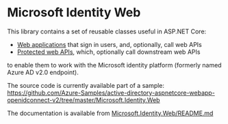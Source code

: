 # Microsoft Identity Web

This library contains a set of reusable classes useful in ASP.NET Core:

- [Web applications](#web-apps) that sign in users, and, optionally, call web APIs
- [Protected web APIs](#web-apis), which, optionally call downstream web APIs

to enable them to work with the Microsoft identity platform (formerly named Azure AD v2.0 endpoint).

The source code is currently available part of a sample: https://github.com/Azure-Samples/active-directory-aspnetcore-webapp-openidconnect-v2/tree/master/Microsoft.Identity.Web

The documentation is available from [Microsoft.Identity.Web/README.md](https://github.com/Azure-Samples/active-directory-aspnetcore-webapp-openidconnect-v2/tree/master/Microsoft.Identity.Web#microsoft-identity-web)

